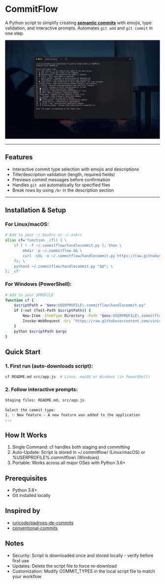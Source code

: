 # CommitFlow
A Python script to simplify creating [**semantic commits**](https://www.conventionalcommits.org/en/v1.0.0/) with emojis, type validation, and interactive prompts. Automates `git add` and `git commit` in one step.

![Exemple](public/example.png)

---

## Features  
- Interactive commit type selection with emojis and descriptions  
- Title/description validation (length, required fields)  
- Previews commit messages before confirmation  
- Handles `git add` automatically for specified files  
- Break rows by using `/br` in the description section

---

## Installation & Setup

### For Linux/macOS:
```bash
# Add to your ~/.bashrc or ~/.zshrc
alias cf='function _cf() { \
    if [ ! -f ~/.commitflow/handlecommit.py ]; then \
        mkdir -p ~/.commitflow && \
        curl -sSL -o ~/.commitflow/handlecommit.py https://raw.githubusercontent.com/viniciusnevescosta/CommitFlow/main/handleCommit.py; \
    fi; \
    python3 ~/.commitflow/handlecommit.py "$@"; \
}; _cf'
```

### For Windows (PowerShell):

```bash
# Add to your $PROFILE
function cf {
    $scriptPath = "$env:USERPROFILE\.commitflow\handlecommit.py"
    if (-not (Test-Path $scriptPath)) {
        New-Item -ItemType Directory -Path "$env:USERPROFILE\.commitflow" -Force | Out-Null
        Invoke-WebRequest -Uri "https://raw.githubusercontent.com/viniciusnevescosta/CommitFlow/main/handleCommit.py" -OutFile $scriptPath
    }
    python $scriptPath $args
}
```

## Quick Start

### 1. First run (auto-downloads script):

```bash
cf README.md src/app.js  # Linux, macOS or Windows (in PowerShell)
```

### 2. Follow interactive prompts:

```text
Staging files: README.md, src/app.js

Select the commit type:
1. ✨ New feature - A new feature was added to the application
...
```

## How It Works

1. Single Command: cf <files> handles both staging and committing
2. Auto-Update: Script is stored in ~/.commitflow/ (Linux/macOS) or %USERPROFILE%\.commitflow\ (Windows)
4. Portable: Works across all major OSes with Python 3.6+

## Prerequisites

- Python 3.6+
- Git installed locally

## Inspired by

- [iuricode/padroes-de-commits](https://github.com/iuricode/padroes-de-commits)
- [conventional-commits](https://github.com/conventional-commits)

## Notes

- Security: Script is downloaded once and stored locally - verify before first use
- Updates: Delete the script file to force re-download
- Customization: Modify COMMIT_TYPES in the local script file to match your workflow